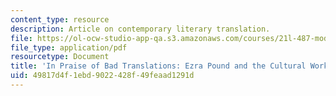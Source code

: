 ```yaml
---
content_type: resource
description: Article on contemporary literary translation.
file: https://ol-ocw-studio-app-qa.s3.amazonaws.com/courses/21l-487-modern-poetry-spring-2002/49817d4f1ebd9022428f49feaad1291d_bad_trans1.pdf
file_type: application/pdf
resourcetype: Document
title: 'In Praise of Bad Translations: Ezra Pound and the Cultural Work of Translation'
uid: 49817d4f-1ebd-9022-428f-49feaad1291d
---
```

